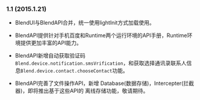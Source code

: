 ### 1.1	(2015.1.21)

-	BlendUI与BlendAPI合并，统一使用lightInit方式加载使用。

-	BlendAPI提供针对手机百度和Runtime两个运行环境的API手册，Runtime环境提供更加丰富的API能力。

-	BlendAPI新增自动获取验证码`Blend.device.notification.smsVrification`，和获取选择通讯录联系人信息`Blend.device.contact.chooseContact`功能。

-	BlendAPI完善了文件操作API，新增 Database(数据存储)，Intercepter(拦截器)，即将推出基于这些API的 离线存储功能，敬请期待。
